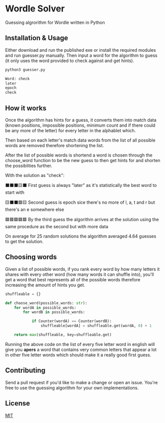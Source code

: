 # Wordle Solver

Guessing algrorithm for Wordle written in Python

## Installation & Usage

Either download and run the published exe or install the required modules and run guesser.py manually. Then input a word for the algorithm to guess (it only uses the word provided to check against and get hints).

```bash
python3 guesser.py

Word: check
later
epoch
check
```

## How it works

Once the algorithm has hints for a guess, it converts them into match data (known positions, impossible positions, minimum count and if there could be any more of the letter) for every letter in the alphablet which.

Then based on each letter's match data words from the list of all possible words are removed therefore shortening the list.

After the list of possible words is shortend a word is chosen through the choose_word function to be the new guess to then get hints for and shorten the possiblities further.

With the solution as "check":

⬛⬛⬛🟨⬛ First guess is always "later" as it's statistically the best word to start with

🟨⬛⬛🟩🟨 Second guess is epoch sice there's no more of l, a, t and r but there's an e somewhere else

🟩🟩🟩🟩🟩 By the third guess the algorithm arrives at the solution using the same procedure as the second but with more data

On average for 25 random solutions the algorithm averaged 4.64 guesses to get the solution.

## Choosing words

Given a list of possible words, if you rank every word by how many letters it shares with every other word (how many words it can shuffle into), you'll get a word that best represents all of the possible words therefore increasing the amount of hints you get.

```python
shuffleable = {}

def choose_word(possible_words: str):
    for wordA in possible_words:
        for wordB in possible_words:

            if Counter(wordA) == Counter(wordB):
                shuffleable[wordA] = shuffleable.get(wordA, 0) + 1

    return max(shuffleable, key=shuffleable.get)
```

Running the above code on the list of every five letter word in english will give you **apers** a word that contains very common letters that appear a lot in other five letter words which should make it a really good first guess.

## Contributing

Send a pull request if you'd like to make a change or open an issue. You're free to use the guessing algorithm for your own implementations.

## License

[MIT](https://github.com/anshunderscore/wordle_solver/blob/main/LICENSE)